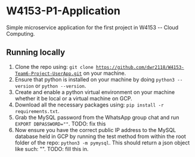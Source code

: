 # W4153-P1-Application

Simple microservice application for the first project in W4153 -- Cloud Computing.

## Running locally
1. Clone the repo using: <code>git clone https://github.com/dwr2118/W4153-Team6-Project-UserApp.git</code> on your machine.
2. Ensure that python is installed on your machine by doing <code>python3 --version</code> or <code>python --version</code>.
3. Create and enable a python virtual environment on your machine whether it be local or a virtual machine on GCP.
4. Download all the necessary packages using: <code>pip install -r requirements.txt</code>.
5. Grab the MySQL password from the WhatsApp group chat and run <code>EXPORT DBPASSWORD="<INSERT PASSWORD FROM DB>"</code>. TODO: fix this 
6. Now ensure you have the correct public IP address to the MySQL database held in GCP by running the test method from within the root folder of the repo: <code>python3 -m pymysql</code>. This should return a json object like such: "". TODO: fill this in.
